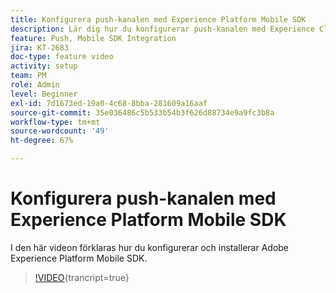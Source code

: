```yaml
---
title: Konfigurera push-kanalen med Experience Platform Mobile SDK
description: Lär dig hur du konfigurerar push-kanalen med Experience Cloud Mobile SDK.
feature: Push, Mobile SDK Integration
jira: KT-2683
doc-type: feature video
activity: setup
team: PM
role: Admin
level: Beginner
exl-id: 7d1673ed-19a0-4c68-8bba-281609a16aaf
source-git-commit: 35e036486c5b533b54b3f626d88734e9a9fc3b8a
workflow-type: tm+mt
source-wordcount: '49'
ht-degree: 67%

---
```


# Konfigurera push-kanalen med Experience Platform Mobile SDK

I den här videon förklaras hur du konfigurerar och installerar Adobe Experience Platform Mobile SDK.

>[!VIDEO](https://video.tv.adobe.com/v/27699?quality=12&learn=on){trancript=true}
